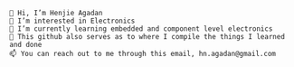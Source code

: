 
    👋 Hi, I’m Henjie Agadan
    👀 I’m interested in Electronics
    🌱 I’m currently learning embedded and component level electronics
    🌱 This github also serves as to where I compile the things I learned and done
    📫 You can reach out to me through this email, hn.agadan@gmail.com

